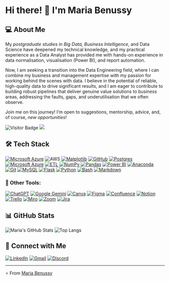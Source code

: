 # Hi there! 👋 I'm Maria Benussy  

## 💻 About Me

My *postgraduate studies in Big Data, Business Intelligence*, and Data Science have deepened my technical knowledge, and my practical experience as a Data Analyst has provided me with hands-on experience in data normalisation, visualisation (Power BI), and report automation.

Now, I am seeking a transition into the Data Engineering field, where I can combine my business and management expertise with my passion for working behind the scenes with data. I believe in the potential of reliable, high-quality data to drive significant results, and I am eager to contribute to building robust pipelines that deliver genuine value solutions to business areas, addressing the faults, gaps, and underutilisation that we often observe.

Join me on this journey! I’m open to suggestions, mentorship, advice, and, of course, *new opportunities*!

![Visitor Badge](https://visitor-badge.laobi.icu/badge?page_id=MBON-py.MBON-py)
[![](https://img.shields.io/github/followers/MBON-py?color=27da6b&logo=Handshake)](https://github.com/MBON-py?tab=followers)

## 🛠 Tech Stack

[![Microsoft Azure](https://custom-icon-badges.demolab.com/badge/Microsoft%20Azure-0089D6?logo=msazure&logoColor=white)](#)
![AWS](https://img.shields.io/badge/AWS-000.svg?style=for-the-badge&logo=amazon-aws&logoColor=white)
[![Matplotlib](https://custom-icon-badges.demolab.com/badge/Matplotlib-71D291?logo=matplotlib&logoColor=fff)](#)
[![GitHub](https://img.shields.io/badge/GitHub-100000?style=for-the-badge&logo=github&logoColor=white)](https://github.com/SEUUSERNAME)
[![Postgres](https://img.shields.io/badge/Postgres-%23316192.svg?logo=postgresql&logoColor=white)](#)
[![Microsoft Azure](https://custom-icon-badges.demolab.com/badge/Microsoft%20Azure-0089D6?logo=msazure&logoColor=white)](#)
[![ETL](https://custom-icon-badges.demolab.com/badge/ETL-9370DB?logo=etl-logo&logoColor=fff)](#)
[![NumPy](https://img.shields.io/badge/NumPy-4DABCF?logo=numpy&logoColor=fff)](#)
[![Pandas](https://img.shields.io/badge/Pandas-150458?logo=pandas&logoColor=fff)](#)
[![Power BI](https://custom-icon-badges.demolab.com/badge/Power%20BI-F1C912?logo=power-bi&logoColor=fff)](#)
[![Anaconda](https://img.shields.io/badge/Anaconda-44A833?logo=anaconda&logoColor=fff)](#)
[![Git](https://img.shields.io/badge/Git-F05032?logo=git&logoColor=fff)](#)
[![MySQL](https://img.shields.io/badge/MySQL-4479A1?logo=mysql&logoColor=fff)](#)
[![Flask](https://img.shields.io/badge/Flask-000?logo=flask&logoColor=fff)](#)
[![Python](https://img.shields.io/badge/Python-3776AB?logo=python&logoColor=fff)](#)
[![Bash](https://img.shields.io/badge/Bash-4EAA25?logo=gnubash&logoColor=fff)](#)
[![Markdown](https://img.shields.io/badge/Markdown-%23000000.svg?logo=markdown&logoColor=white)](#)

### 🤖 Other Tools:
[![ChatGPT](https://img.shields.io/badge/ChatGPT-74aa9c?logo=openai&logoColor=white)](#)
[![Google Gemini](https://img.shields.io/badge/Google%20Gemini-886FBF?logo=googlegemini&logoColor=fff)](#)
[![Canva](https://img.shields.io/badge/Canva-%2300C4CC.svg?&logo=Canva&logoColor=white)](#)
[![Figma](https://img.shields.io/badge/Figma-F24E1E?logo=figma&logoColor=white)](#)
[![Confluence](https://img.shields.io/badge/Confluence-172B4D?logo=confluence&logoColor=fff)](#)
[![Notion](https://img.shields.io/badge/Notion-000?logo=notion&logoColor=fff)](#)
[![Trello](https://img.shields.io/badge/Trello-0052CC?logo=trello&logoColor=fff)](#)
[![Miro](https://img.shields.io/badge/Miro-050038?logo=miro&logoColor=fff)](#)
[![Zoom](https://img.shields.io/badge/Zoom-2D8CFF?logo=zoom&logoColor=white)](#)
[![Jira](https://img.shields.io/badge/Jira-0052CC?logo=jira&logoColor=fff)](#)

## 📊 GitHub Stats  
![Maria's GitHub Stats](https://github-readme-stats.vercel.app/api?username=MBON-py&show_icons=true&theme=radical)
![Top Langs](https://github-readme-stats.vercel.app/api/top-langs/?username=MBON-py&theme=tokyonight&layout=compact&langs_count=8)

## 📌 Connect with Me  
[![LinkedIn](https://custom-icon-badges.demolab.com/badge/LinkedIn-0A66C2?logo=linkedin-white&logoColor=fff)](https://www.linkedin.com/in/mariabenussy/)
[![Gmail](https://img.shields.io/badge/Gmail-D14836?logo=gmail&logoColor=white)](mariabenussy@googlemail.com)
[![Discord](https://img.shields.io/badge/Discord-%235865F2.svg?&logo=discord&logoColor=white)](https://discord.gg/CtD5S7sDwx)

---
⭐️ From [Maria Benussy]([https://github.com/seu-username](https://github.com/MBON-py))
